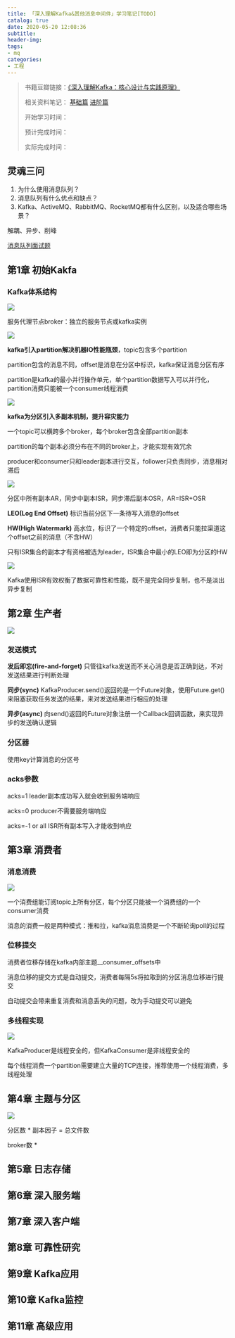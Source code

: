 ```yaml
---
title: 「深入理解Kafka&其他消息中间件」学习笔记[TODO]
catalog: true
date: 2020-05-20 12:08:36
subtitle:
header-img:
tags:
- mq
categories:
- 工程
---
```

> 书籍豆瓣链接：[《深入理解Kafka：核心设计与实践原理》](https://book.douban.com/subject/30437872/)
> 
> 相关资料笔记：
> [基础篇](https://blog.csdn.net/wk52525/article/details/96985534)
> [进阶篇](https://blog.csdn.net/wk52525/article/details/98070770)
> 
> 开始学习时间：
> 
> 预计完成时间：
> 
> 实际完成时间：

## 灵魂三问

1. 为什么使用消息队列？
2. 消息队列有什么优点和缺点？
3. Kafka、ActiveMQ、RabbitMQ、RocketMQ都有什么区别，以及适合哪些场景？

解耦、异步、削峰

[消息队列面试题](https://www.jianshu.com/p/4491cba335d1)

## 第1章 初始Kakfa

### Kafka体系结构

![](https://github.com/SoaringhawkCheng/blog/blob/master/source/_posts/learning-kafka/kafka-architecture.png?raw=true)

服务代理节点broker：独立的服务节点或kafka实例

![](https://github.com/SoaringhawkCheng/blog/blob/master/source/_posts/learning-kafka/partition.png?raw=true)

**kafka引入partition解决机器IO性能瓶颈**，topic包含多个partition

partition包含的消息不同，offset是消息在分区中标识，kafka保证消息分区有序

partition是kafka的最小并行操作单元，单个partition数据写入可以并行化，partition消费只能被一个consumer线程消费

![](https://github.com/SoaringhawkCheng/blog/blob/master/source/_posts/learning-kafka/broker.png?raw=true)

**kafka为分区引入多副本机制，提升容灾能力**

一个topic可以横跨多个broker，每个broker包含全部partition副本

partition的每个副本必须分布在不同的broker上，才能实现有效冗余

producer和consumer只和leader副本进行交互，follower只负责同步，消息相对滞后

![](https://github.com/SoaringhawkCheng/blog/blob/master/source/_posts/learning-kafka/offset.png?raw=true)

分区中所有副本AR，同步中副本ISR，同步滞后副本OSR，AR=ISR+OSR

**LEO(Log End Offset)** 标识当前分区下一条待写入消息的offset

**HW(High Watermark)** 高水位，标识了一个特定的offset，消费者只能拉渠道这个offset之前的消息（不含HW）

只有ISR集合的副本才有资格被选为leader，ISR集合中最小的LEO即为分区的HW

![](https://github.com/SoaringhawkCheng/blog/blob/master/source/_posts/learning-kafka/offset-2.png?raw=true)

Kafka使用ISR有效权衡了数据可靠性和性能，既不是完全同步复制，也不是淡出异步复制

## 第2章 生产者

![](https://github.com/SoaringhawkCheng/blog/blob/master/source/_posts/learning-kafka/producer-architecture.png?raw=true)

### 发送模式

**发后即忘(fire-and-forget)** 只管往kafka发送而不关心消息是否正确到达，不对发送结果进行判断处理

**同步(sync)** KafkaProducer.send()返回的是一个Future对象，使用Future.get()来阻塞获取任务发送的结果，来对发送结果进行相应的处理

**异步(async)** 向send()返回的Future对象注册一个Callback回调函数，来实现异步的发送确认逻辑
	
### 分区器

使用key计算消息的分区号
	
### acks参数

acks=1 leader副本成功写入就会收到服务端响应
	
acks=0 producer不需要服务端响应
	
acks=-1 or all ISR所有副本写入才能收到响应

## 第3章 消费者

### 消息消费

![](https://github.com/SoaringhawkCheng/blog/blob/master/source/_posts/learning-kafka/consumer-group.jpg?raw=true)

一个消费组能订阅topic上所有分区，每个分区只能被一个消费组的一个consumer消费

消息的消费一般是两种模式：推和拉，kafka消息消费是一个不断轮询poll的过程

### 位移提交

消费者位移存储在kafka内部主题__consumer_offsets中

消息位移的提交方式是自动提交，消费者每隔5s将拉取到的分区消息位移进行提交

自动提交会带来重复消费和消息丢失的问题，改为手动提交可以避免

### 多线程实现

![](https://github.com/SoaringhawkCheng/blog/blob/master/source/_posts/learning-kafka/consumer.png?raw=true)

KafkaProducer是线程安全的，但KafkaConsumer是非线程安全的

每个线程消费一个partition需要建立大量的TCP连接，推荐使用一个线程消费，多线程处理

## 第4章 主题与分区

![](https://github.com/SoaringhawkCheng/blog/blob/master/source/_posts/learning-kafka/log.png?raw=true)

分区数 * 副本因子 = 总文件数

broker数 * 

## 第5章 日志存储



## 第6章 深入服务端

## 第7章 深入客户端

## 第8章 可靠性研究

## 第9章 Kafka应用

## 第10章 Kafka监控

## 第11章 高级应用

